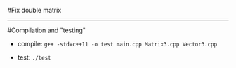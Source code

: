 #Fix double matrix

---

#Compilation and "testing"

- compile: `g++ -std=c++11 -o test main.cpp Matrix3.cpp Vector3.cpp`

- test: `./test ` 
